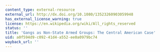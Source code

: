 ```yaml
---
content_type: external-resource
external_url: http://dx.doi.org/10.1080/13523260903059948
has_external_license_warning: true
license: https://en.wikipedia.org/wiki/All_rights_reserved
status: ''
title: 'Gangs as Non-State Armed Groups: The Central American Case'
uid: a0f594d9-c092-41d4-a552-ee0a0979bc74
wayback_url: ''
---
```

